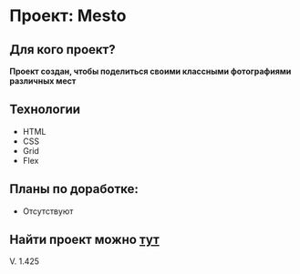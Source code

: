 # Проект: Mesto

## Для кого проект?

**Проект создан, чтобы поделиться своими классными фотографиями различных мест**

## Технологии

* HTML
* CSS
* Grid
* Flex

## Планы по доработке:

* Отсутствуют

## Найти проект можно [тут](https://reallaw.github.io/mesto-js/)

V. 1.425
